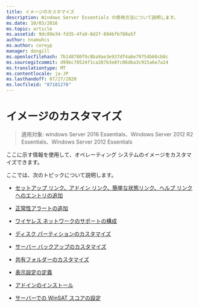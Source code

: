 ```yaml
---
title: イメージのカスタマイズ
description: Windows Server Essentials の使用方法について説明します。
ms.date: 10/03/2016
ms.topic: article
ms.assetid: 9dc89e34-fd35-4fa9-8d2f-894bfb780a5f
author: nnamuhcs
ms.author: coreyp
manager: dongill
ms.openlocfilehash: 7b148780f9c8ba9ae3e937df4a6e79754b68cb0c
ms.sourcegitcommit: d99bc78524f1ca287b3e8fc06dba3c915a6e7a24
ms.translationtype: MT
ms.contentlocale: ja-JP
ms.lasthandoff: 07/27/2020
ms.locfileid: "87181278"
---
```

# <a name="customize-the-image"></a>イメージのカスタマイズ

>適用対象: windows Server 2016 Essentials、Windows Server 2012 R2 Essentials、Windows Server 2012 Essentials

ここに示す情報を使用して、オペレーティング システムのイメージをカスタマイズできます。

 ここでは、次のトピックについて説明します。

-   [セットアップ リンク、アドイン リンク、簡単な状態リンク、ヘルプ リンクへのエントリの追加](Add-Entries-to-SETUP--ADD-INS--QUICK-STATUS--and-HELP-Links.md)

-   [正常性アラートの追加](Add-Health-Alerts.md)

-   [ワイヤレス ネットワークのサポートの構成](Configure-Support-for-a-Wireless-Network.md)

-   [ディスク パーティションのカスタマイズ](Customize-Disk-Partitions.md)

-   [サーバー バックアップのカスタマイズ](Customize-Server-Backup.md)

-   [共有フォルダーのカスタマイズ](Customize-Shared-Folders.md)

-   [表示設定の定義](Define-Display-Settings.md)

-   [アドインのインストール](Install-Add-Ins.md)

-   [サーバーでの WinSAT スコアの設定](Set-the-WinSAT-Score-on-the-Server.md)